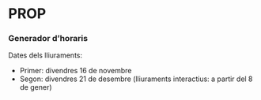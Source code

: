 # PROP
### Generador d’horaris
Dates dels lliuraments:
- Primer: divendres 16 de novembre
- Segon: divendres 21 de desembre (lliuraments interactius: a partir del 8 de gener)
